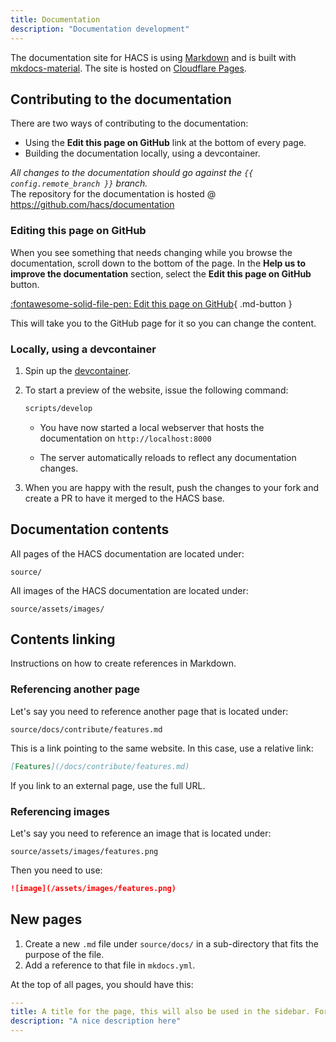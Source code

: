 ```yaml
---
title: Documentation
description: "Documentation development"
---
```

The documentation site for HACS is using [Markdown](https://daringfireball.net/projects/markdown/) and is built with [mkdocs-material](https://squidfunk.github.io/mkdocs-material/). The site is hosted on [Cloudflare Pages](https://pages.cloudflare.com/).


## Contributing to the documentation

There are two ways of contributing to the documentation:

- Using the **Edit this page on GitHub** link at the bottom of every page.
- Building the documentation locally, using a devcontainer.

_All changes to the documentation should go against the `{{ config.remote_branch }}` branch._  
The repository for the documentation is hosted @ https://github.com/hacs/documentation

### Editing this page on GitHub

When you see something that needs changing while you browse the documentation, scroll down to the bottom of the page. In the **Help us to improve the documentation** section, select the **Edit this page on GitHub** button.

[:fontawesome-solid-file-pen: Edit this page on GitHub](https://github.com/hacs/documentation/edit/{{config.remote_branch}}/source/{{page.file.src_path}}){ .md-button }


This will take you to the GitHub page for it so you can change the content.

### Locally, using a devcontainer

1. Spin up the [devcontainer](/docs/contribute/devcontainer.md).

2. To start a preview of the website, issue the following command:

    ```bash
    scripts/develop
    ```

    - You have now started a local webserver that hosts the documentation on `http://localhost:8000`

    - The server automatically reloads to reflect any documentation changes.

3. When you are happy with the result, push the changes to your fork and create a PR to have it merged to the HACS base.

## Documentation contents

All pages of the HACS documentation are located under:

```text
source/
```

All images of the HACS documentation are located under:

```text
source/assets/images/
```


## Contents linking

Instructions on how to create references in Markdown.


### Referencing another page

Let's say you need to reference another page that is located under:

```text
source/docs/contribute/features.md
```
This is a link pointing to the same website. In this case, use a relative link:

```md
[Features](/docs/contribute/features.md)
```
 
 If you link to an external page, use the full URL.

### Referencing images

Let's say you need to reference an image that is located under:

```text
source/assets/images/features.png
```
Then you need to use:

```md
![image](/assets/images/features.png)
```

## New pages

1. Create a new `.md` file under `source/docs/` in a sub-directory that fits the purpose of the file.
1. Add a reference to that file in `mkdocs.yml`.

At the top of all pages, you should have this:

```yaml
---
title: A title for the page, this will also be used in the sidebar. For example, Feature.
description: "A nice description here"
---
```
